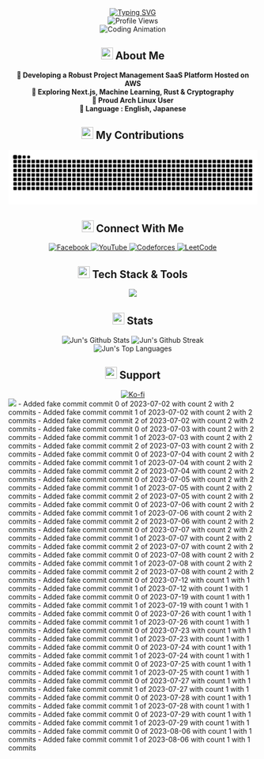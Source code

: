 <div align="center">
  
  <!-- Animated Welcome Banner -->
  <a href="https://git.io/typing-svg">
    <img src="https://readme-typing-svg.herokuapp.com?font=Fira+Code&weight=600&size=32&duration=4000&pause=1000&color=36BCF7&center=true&vCenter=true&random=false&width=800&height=100&lines=Hi+%F0%9F%91%8B%2C+I%27m+Jun!!;Building+Digital+Experiences+with+Code;Fullstack+Developer+from+Vietnam;Always+Learning%2C+Always+Growing" alt="Typing SVG" />
  </a>
  
  <!-- Profile Views Counter -->
  <div>
    <img src="https://komarev.com/ghpvc/?username=juncodera1&style=for-the-badge&color=36BCF7" alt="Profile Views" />
  </div>

  <!-- Animated Coding GIF -->
  <img src="https://user-images.githubusercontent.com/74038190/225813708-98b745f2-7d22-48cf-9150-083f1b00d6c9.gif" width="500" alt="Coding Animation"/>
</div>

<div align="center">
  <h2>
    <img src="https://media2.giphy.com/media/QssGEmpkyEOhBCb7e1/giphy.gif?cid=ecf05e47a0n3gi1bfqntqmob8g9aid1oyj2wr3ds3mg700bl&rid=giphy.gif" width="24px" height="24px">
    About Me
  </h2>
</div>

<div align="center">
  <b>📃 Developing a Robust Project Management SaaS Platform Hosted on AWS</b><br>
  <b>🌱 Exploring Next.js, Machine Learning, Rust & Cryptography</b><br>
  <b>🐧 Proud Arch Linux User</b><br>
  <b>📖 Language : English, Japanese </b>
</div>

<div align="center">
  <h2>
    <img src="https://media.giphy.com/media/iY8CRBdQXODJSCERIr/giphy.gif" width="24px" height="24px">
    My Contributions
  </h2>
</div>

<img src="https://github.com/JunCodera1/JunCodera1/blob/output/github-contribution-grid-snake.svg" alt="Snake Animation" />

<div align="center">
  <h2>
    <img src="https://media.giphy.com/media/MIGbtLZoVjbl0bYbAd/giphy.gif" width="24px" height="24px">
    Connect With Me
  </h2>
</div>

<div align="center">
  <a href="https://www.facebook.com/tien.tranphanminh/" target="_blank">
    <img src="https://img.shields.io/badge/Facebook-1877F2?style=for-the-badge&logo=facebook&logoColor=white" alt="Facebook" />
  </a>
  <a href="https://www.youtube.com/@minzcvs276" target="_blank">
    <img src="https://img.shields.io/badge/YouTube-FF0000?style=for-the-badge&logo=youtube&logoColor=white" alt="YouTube" />
  </a>
  <a href="https://codeforces.com/profile/junki_urie1" target="_blank">
    <img src="https://img.shields.io/badge/Codeforces-445f9d?style=for-the-badge&logo=Codeforces&logoColor=white" alt="Codeforces" />
  </a>
  <a href="https://leetcode.com/u/Jun1/" target="_blank">
    <img src="https://img.shields.io/badge/LeetCode-000000?style=for-the-badge&logo=LeetCode&logoColor=#d16c06" alt="LeetCode" />
  </a>
</div>

<div align="center">
  <h2>
    <img src="https://media.giphy.com/media/W5eoZHPpUx9sapR0eu/giphy.gif" width="24px" height="24px">
    Tech Stack & Tools
  </h2>
</div>

<div align="center">
  <img src="https://skillicons.dev/icons?i=arduino,c,cpp,css,git,html,java,js,linux,mongodb,mysql,nodejs,express,py,react,tailwind,heroku,postman,rust" />
</div>

<div align="center">
  <h2>
    <img src="https://media.giphy.com/media/ZCN6F3FAkwsyOGU2RS/giphy.gif" width="24px" height="24px">
    Stats
  </h2>
</div>

<div align="center">
  <img width="49%" src="https://github-readme-stats.vercel.app/api?username=juncodera1&show_icons=true&theme=tokyonight&hide_border=true&bg_color=0D1117" alt="Jun's Github Stats" />
  <img width="49%" src="https://github-readme-streak-stats.herokuapp.com/?user=juncodera1&theme=tokyonight&hide_border=true&background=0D1117" alt="Jun's Github Streak" />
</div>

<div align="center">
  <img width="38%" src="https://github-readme-stats.vercel.app/api/top-langs/?username=juncodera1&show_icons=true&theme=tokyonight&hide_border=true&bg_color=0D1117" alt="Jun's Top Languages" />
</div>

<div align="center">
  <h2>
    <img src="https://media.giphy.com/media/LnQjpWaON8nhr21vNW/giphy.gif" width="24px" height="24px">
    Support
  </h2>
</div>

<div align="center">
  <a href="https://ko-fi.com/phanminhtientran">
    <img src="https://img.shields.io/badge/Ko--fi-F16061?style=for-the-badge&logo=ko-fi&logoColor=white" alt="Ko-fi" />
  </a>
</div>

<img src="https://capsule-render.vercel.app/api?type=waving&color=36BCF7&height=100&section=footer" width="100%" />
- Added fake commit commit 0 of 2023-07-02 with count 2 with 2 commits
- Added fake commit commit 1 of 2023-07-02 with count 2 with 2 commits
- Added fake commit commit 2 of 2023-07-02 with count 2 with 2 commits
- Added fake commit commit 0 of 2023-07-03 with count 2 with 2 commits
- Added fake commit commit 1 of 2023-07-03 with count 2 with 2 commits
- Added fake commit commit 2 of 2023-07-03 with count 2 with 2 commits
- Added fake commit commit 0 of 2023-07-04 with count 2 with 2 commits
- Added fake commit commit 1 of 2023-07-04 with count 2 with 2 commits
- Added fake commit commit 2 of 2023-07-04 with count 2 with 2 commits
- Added fake commit commit 0 of 2023-07-05 with count 2 with 2 commits
- Added fake commit commit 1 of 2023-07-05 with count 2 with 2 commits
- Added fake commit commit 2 of 2023-07-05 with count 2 with 2 commits
- Added fake commit commit 0 of 2023-07-06 with count 2 with 2 commits
- Added fake commit commit 1 of 2023-07-06 with count 2 with 2 commits
- Added fake commit commit 2 of 2023-07-06 with count 2 with 2 commits
- Added fake commit commit 0 of 2023-07-07 with count 2 with 2 commits
- Added fake commit commit 1 of 2023-07-07 with count 2 with 2 commits
- Added fake commit commit 2 of 2023-07-07 with count 2 with 2 commits
- Added fake commit commit 0 of 2023-07-08 with count 2 with 2 commits
- Added fake commit commit 1 of 2023-07-08 with count 2 with 2 commits
- Added fake commit commit 2 of 2023-07-08 with count 2 with 2 commits
- Added fake commit commit 0 of 2023-07-12 with count 1 with 1 commits
- Added fake commit commit 1 of 2023-07-12 with count 1 with 1 commits
- Added fake commit commit 0 of 2023-07-19 with count 1 with 1 commits
- Added fake commit commit 1 of 2023-07-19 with count 1 with 1 commits
- Added fake commit commit 0 of 2023-07-26 with count 1 with 1 commits
- Added fake commit commit 1 of 2023-07-26 with count 1 with 1 commits
- Added fake commit commit 0 of 2023-07-23 with count 1 with 1 commits
- Added fake commit commit 1 of 2023-07-23 with count 1 with 1 commits
- Added fake commit commit 0 of 2023-07-24 with count 1 with 1 commits
- Added fake commit commit 1 of 2023-07-24 with count 1 with 1 commits
- Added fake commit commit 0 of 2023-07-25 with count 1 with 1 commits
- Added fake commit commit 1 of 2023-07-25 with count 1 with 1 commits
- Added fake commit commit 0 of 2023-07-27 with count 1 with 1 commits
- Added fake commit commit 1 of 2023-07-27 with count 1 with 1 commits
- Added fake commit commit 0 of 2023-07-28 with count 1 with 1 commits
- Added fake commit commit 1 of 2023-07-28 with count 1 with 1 commits
- Added fake commit commit 0 of 2023-07-29 with count 1 with 1 commits
- Added fake commit commit 1 of 2023-07-29 with count 1 with 1 commits
- Added fake commit commit 0 of 2023-08-06 with count 1 with 1 commits
- Added fake commit commit 1 of 2023-08-06 with count 1 with 1 commits
